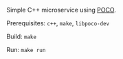 Simple C++ microservice using [POCO](https://pocoproject.org).

Prerequisites: `c++`, `make`, `libpoco-dev`

Build: `make`

Run: `make run`

